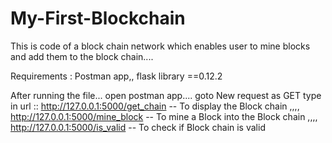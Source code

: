 # My-First-Blockchain

This is code of a block chain network which enables user to mine blocks and add them to the block chain....

Requirements : 
                Postman app,,
                flask library ==0.12.2
                
After running the file... 
open postman app....
goto New request as GET
type in url ::  http://127.0.0.1:5000/get_chain  -- To display the Block chain ,,,,
                http://127.0.0.1:5000/mine_block  -- To mine a Block into the Block chain  ,,,,
                http://127.0.0.1:5000/is_valid  -- To check if Block chain is valid
                    
                

